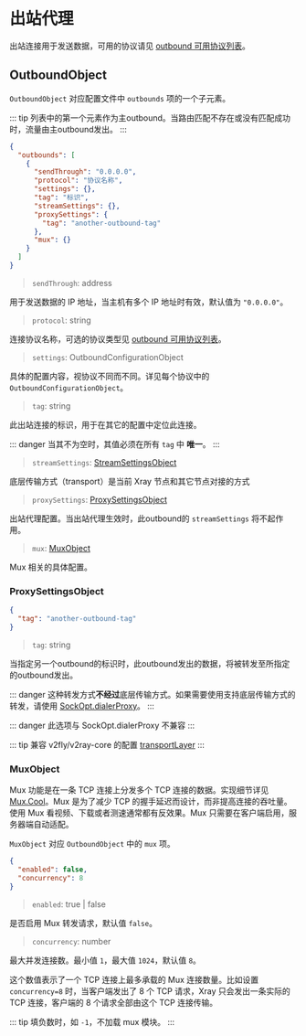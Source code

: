 # 出站代理

出站连接用于发送数据，可用的协议请见 [outbound 可用协议列表](./outbounds/)。

## OutboundObject

`OutboundObject` 对应配置文件中 `outbounds` 项的一个子元素。

::: tip
列表中的第一个元素作为主outbound。当路由匹配不存在或没有匹配成功时，流量由主outbound发出。
:::


```json
{
  "outbounds": [
    {
      "sendThrough": "0.0.0.0",
      "protocol": "协议名称",
      "settings": {},
      "tag": "标识",
      "streamSettings": {},
      "proxySettings": {
        "tag": "another-outbound-tag"
      },
      "mux": {}
    }
  ]
}
```

>`sendThrough`: address

用于发送数据的 IP 地址，当主机有多个 IP 地址时有效，默认值为 `"0.0.0.0"`。
>`protocol`: string

连接协议名称，可选的协议类型见 [outbound 可用协议列表](./outbounds/)。
>`settings`: OutboundConfigurationObject

具体的配置内容，视协议不同而不同。详见每个协议中的 `OutboundConfigurationObject`。
>`tag`: string

此出站连接的标识，用于在其它的配置中定位此连接。

::: danger
当其不为空时，其值必须在所有 `tag` 中 **唯一**。
:::

>`streamSettings`: [StreamSettingsObject](./transport.md#streamsettingsobject)

底层传输方式（transport）是当前 Xray 节点和其它节点对接的方式

>`proxySettings`: [ProxySettingsObject](#proxysettingsobject)

出站代理配置。当出站代理生效时，此outbound的 `streamSettings` 将不起作用。

>`mux`: [MuxObject](#muxobject)

Mux 相关的具体配置。


### ProxySettingsObject
```json
{
  "tag": "another-outbound-tag"
}
```

>`tag`: string

当指定另一个outbound的标识时，此outbound发出的数据，将被转发至所指定的outbound发出。

::: danger
这种转发方式**不经过**底层传输方式。如果需要使用支持底层传输方式的转发，请使用 [SockOpt.dialerProxy](./transport.md#sockoptobject)。
:::

::: danger
此选项与 SockOpt.dialerProxy 不兼容
:::

::: tip
兼容 v2fly/v2ray-core 的配置 [transportLayer](https://www.v2fly.org/config/outbounds.html#proxysettingsobject)
:::

### MuxObject
Mux 功能是在一条 TCP 连接上分发多个 TCP 连接的数据。实现细节详见 [Mux.Cool](../../development/protocols/muxcool)。Mux 是为了减少 TCP 的握手延迟而设计，而非提高连接的吞吐量。使用 Mux 看视频、下载或者测速通常都有反效果。Mux 只需要在客户端启用，服务器端自动适配。

`MuxObject` 对应 `OutboundObject` 中的 `mux` 项。

```json
{
  "enabled": false,
  "concurrency": 8
}
```

>`enabled`: true | false

是否启用 Mux 转发请求，默认值 `false`。
>`concurrency`: number

最大并发连接数。最小值 `1`，最大值 `1024`，默认值 `8`。

这个数值表示了一个 TCP 连接上最多承载的 Mux 连接数量。比如设置 `concurrency=8` 时，当客户端发出了 8 个 TCP 请求，Xray 只会发出一条实际的 TCP 连接，客户端的 8 个请求全部由这个 TCP 连接传输。

::: tip
填负数时，如 `-1`，不加载 mux 模块。
:::
